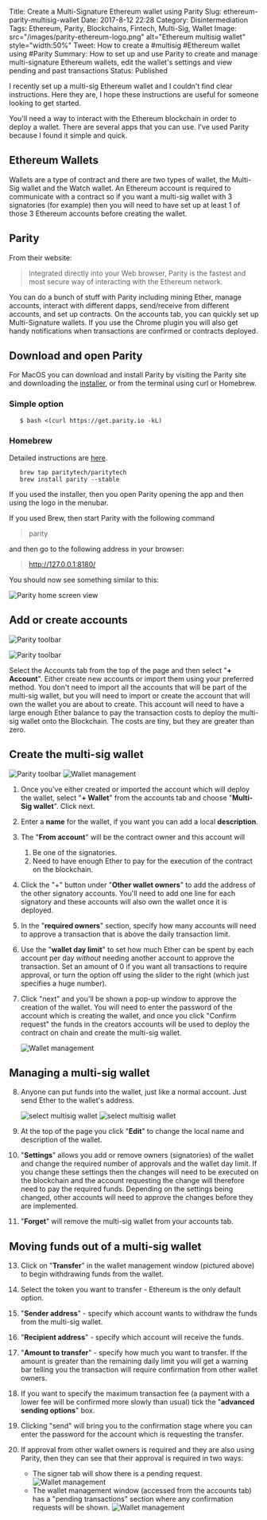 Title: Create a Multi-Signature Ethereum wallet using Parity
Slug: ethereum-parity-multisig-wallet
Date: 2017-8-12 22:28
Category: Disintermediation
Tags: Ethereum, Parity, Blockchains, Fintech, Multi-Sig, Wallet
Image: src="/images/parity-ethereum-logo.png" alt="Ethereum multisig wallet" style="width:50%"
Tweet: How to create a #multisig #Ethereum wallet using #Parity
Summary: How to set up and use Parity to create and manage multi-signature Ethereum wallets, edit the wallet's settings and view pending and past transactions
Status: Published

I recently set up a multi-sig Ethereum wallet and I couldn't find clear instructions.  Here they are, I hope these instructions are useful for someone looking to get started. 

You'll need a way to interact with the Ethereum blockchain in order to deploy a wallet. There are several apps that you can use. I've used Parity because I found it simple and quick. 

## Ethereum Wallets

Wallets are a type of contract and there are two types of wallet, the Multi-Sig wallet and the Watch wallet. An Ethereum account is required to communicate with a contract so if you want a multi-sig wallet with 3 signatories (for example) then you will need to have set up at least 1 of those 3 Ethereum accounts before creating the wallet. 

## Parity

From their website:

>Integrated directly into your Web browser, Parity is the fastest and most secure way of interacting with the Ethereum network.

You can do a bunch of stuff with Parity including mining Ether, manage accounts, interact with different dapps, send/receive from different accounts, and set up contracts. On the accounts tab, you can quickly set up Multi-Signature wallets. If you use the Chrome plugin you will also get handy notifications when transactions are confirmed or contracts deployed.

## Download and open Parity

For MacOS you can download and install Parity by visiting the Parity site and downloading the [installer](https://parity.io/parity.html), or from the terminal using curl or Homebrew.

### Simple option

```shell
   $ bash <(curl https://get.parity.io -kL)
```
### Homebrew

Detailed instructions are [here](https://github.com/paritytech/homebrew-paritytech).

```shell
   brew tap paritytech/paritytech
   brew install parity --stable
```

If you used the installer, then you open Parity opening the app and then using the logo in the menubar. 

If you used Brew, then start Parity with the following command 

> parity

and then go to the following address in your browser:

> http://127.0.0.1:8180/

You should now see something similar to this:

![Parity home screen view]({filename}../images/parity-home.jpeg)

## Add or create accounts

![Parity toolbar]({filename}../images/Parity-toolbar-accounts.jpeg)

![Parity toolbar]({filename}../images/parity-account-creation.jpeg)

Select the Accounts tab from the top of the page and then select "**+ Account**". Either create new accounts or import them using your preferred method. You don't need to import all the accounts that will be part of the multi-sig wallet, but you will need to import or create the account that will own the wallet you are about to create. This account will need to have a large enough Ether balance to pay the transaction costs to deploy the multi-sig wallet onto the Blockchain. The costs are tiny, but they are greater than zero.

## Create the multi-sig wallet
![Parity toolbar]({filename}../images/Parity-toolbar-wallet.jpeg)
![Wallet management]({filename}../images/parity-wallet-details.jpeg)

1. Once you've either created or imported the account which will deploy the wallet, select "**+ Wallet**" from the accounts tab and choose "**Multi-Sig wallet**". Click next.

2. Enter a **name** for the wallet, if you want you can add a local **description**. 

3. The "**From account**" will be the contract owner and this account will 
    1. Be one of the signatories.
    2. Need to have enough Ether to pay for the execution of the contract on the blockchain.

4. Click the "+" button under "**Other wallet owners**" to add the address of the other signatory accounts. You'll need to add one line for each signatory and these accounts will also own the wallet once it is deployed.

5. In the "**required owners**" section, specify how many accounts will need to approve a transaction that is above the daily transaction limit.

6. Use the "**wallet day limit**" to set how much Ether can be spent by each account per day _without_ needing another account to approve the transaction. Set an amount of 0 if you want all transactions to require approval, or turn the option off using the slider to the right (which just specifies a huge number).

7. Click "next" and you'll be shown a pop-up window to approve the creation of the wallet. You will need to enter the password of the account which is creating the wallet, and once you click "Confirm request" the funds in the creators accounts will be used to deploy the contract on chain and create the multi-sig wallet.

    ![Wallet management]({filename}../images/parity-conf-box.jpeg)

## Managing a multi-sig wallet

8. Anyone can put funds into the wallet, just like a normal account. Just send Ether to the wallet's address.

    ![select multisig wallet]({filename}../images/parity-select-multisig.jpeg)
    ![select multisig wallet]({filename}../images/new-parity-wallet.jpeg)

9. At the top of the page you click "**Edit**" to change the local name and description of the wallet.

10. "**Settings**" allows you add or remove owners (signatories) of the wallet and change the required number of approvals and the wallet day limit. If you change these settings then the changes will need to be executed on the blockchain and the account requesting the change will therefore need to pay the required funds. Depending on the settings being changed, other accounts will need to approve the changes before they are implemented.

11. "**Forget**" will remove the multi-sig wallet from your accounts tab.

## Moving funds out of a multi-sig wallet

13. Click on "**Transfer**" in the wallet management window (pictured above) to begin withdrawing funds from the wallet. 

14. Select the token you want to transfer - Ethereum is the only default option.
15. "**Sender address**" - specify which account wants to withdraw the funds from the multi-sig wallet.
16. "**Recipient address**" - specify which account will receive the funds.
17. "**Amount to transfer**" - specify how much you want to transfer. If the amount is greater than the remaining daily limit you will get a warning bar telling you the transaction will require confirmation from other wallet owners.
18. If you want to specify the maximum transaction fee (a payment with a lower fee will be confirmed more slowly than usual) tick the "**advanced sending options**"  box.
19. Clicking "send" will bring you to the confirmation stage where you can enter the password for the account which is requesting the transfer.
20. If approval from other wallet owners is required and they are also using Parity, then they can see that their approval is required in two ways:
     - The signer tab will show there is a pending request.
        ![Wallet management]({filename}../images/parity-signer-alert.jpeg)
     - The wallet management window (accessed from the accounts tab) has a "pending transactions" section where any confirmation requests will be shown.
       ![Wallet management]({filename}../images/parity-wallet-management.jpeg)